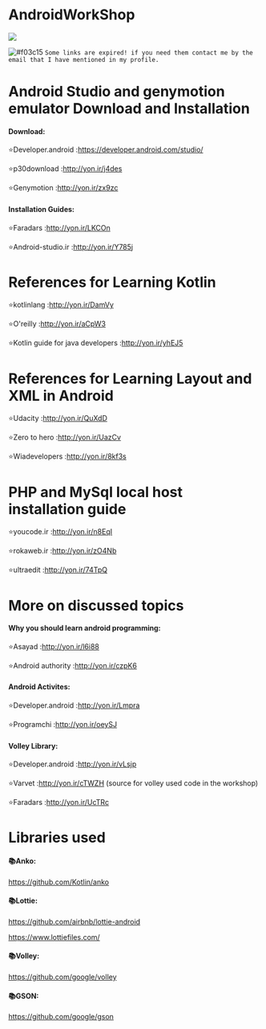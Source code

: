 # AndroidWorkShop
![](http://www.mediafire.com/convkey/ea90/8tisszd4pl9g493zg.jpg)

![#f03c15](https://via.placeholder.com/15/f03c15/000000?text=+) `Some links are expired! if you need them contact me by the email that I have mentioned in my profile.`

# Android Studio and genymotion emulator Download and Installation
#### Download:

:star:Developer.android :https://developer.android.com/studio/

:star:p30download :http://yon.ir/j4des

:star:Genymotion :http://yon.ir/zx9zc

#### Installation Guides:

:star:Faradars :http://yon.ir/LKCOn

:star:Android-studio.ir :http://yon.ir/Y785j

# References for Learning Kotlin
:star:kotlinlang :http://yon.ir/DamVy

:star:O'reilly :http://yon.ir/aCpW3

:star:Kotlin guide for java developers :http://yon.ir/yhEJ5

# References for Learning Layout and XML in Android
:star:Udacity :http://yon.ir/QuXdD

:star:Zero to hero :http://yon.ir/UazCv

:star:Wiadevelopers :http://yon.ir/8kf3s

# PHP and MySql local host installation guide
:star:youcode.ir :http://yon.ir/n8EqI

:star:rokaweb.ir :http://yon.ir/zO4Nb

:star:ultraedit :http://yon.ir/74TpQ

# More on discussed topics
#### Why you should learn android programming:
:star:Asayad :http://yon.ir/l6i88

:star:Android authority :http://yon.ir/czpK6

#### Android Activites:
:star:Developer.android :http://yon.ir/Lmpra

:star:Programchi :http://yon.ir/oeySJ

#### Volley Library:
:star:Developer.android :http://yon.ir/vLsjp

:star:Varvet :http://yon.ir/cTWZH (source for volley used code in the workshop)

:star:Faradars :http://yon.ir/UcTRc

# Libraries used
#### :books:Anko:

https://github.com/Kotlin/anko

#### :books:Lottie:

https://github.com/airbnb/lottie-android

https://www.lottiefiles.com/

#### :books:Volley:

https://github.com/google/volley

#### :books:GSON:

https://github.com/google/gson


